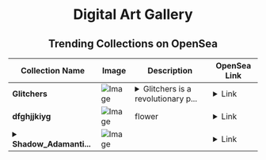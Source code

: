 <div align="center">

# Digital Art Gallery

## Trending Collections on OpenSea

| Collection Name                       | Image                                                                                     | Description                       | OpenSea Link                                                                                          |
|---------------------------------------|-------------------------------------------------------------------------------------------|-----------------------------------|--------------------------------------------------------------------------------------------------------|
| **Glitchers** | ![Image](https://i.seadn.io/s/raw/files/09d49abf44a5ecb45ee50a324ec27524.png?w=500&auto=format?w=200&auto=format) | <details><summary>Glitchers is a revolutionary p...</summary>Glitchers is a revolutionary project offering an immersive experience in the digital and glitch universe. With its focus on art, music, and storytelling, combined with metaverse and gaming integrations, </details> | <details><summary>Link</summary>[Glitchers](https://opensea.io/collection/glitchers-4)</details> |
| **dfghjjkiyg** | ![Image](https://i.seadn.io/s/raw/files/22c98c24a3529fb96ce9f33adb8a3a88.jpg?w=500&auto=format?w=200&auto=format) | flower | <details><summary>Link</summary>[dfghjjkiyg](https://opensea.io/collection/dfghjjkiyg)</details> |
| **<details><summary>Shadow_Adamanti...</summary>Shadow_Adamantium_Halberd</details>** | ![Image](https://i.seadn.io/s/raw/files/c4705afbed6a41f4e9bf4e5ee1f09733.png?w=500&auto=format?w=200&auto=format) |  | <details><summary>Link</summary>[Shadow_Adamantium_Halberd](https://opensea.io/collection/shadow-adamantium-halberd)</details> |

</div>
